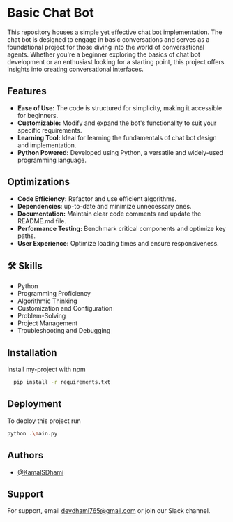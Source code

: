 
# Basic Chat Bot

This repository houses a simple yet effective chat bot implementation. The chat bot is designed to engage in basic conversations and serves as a foundational project for those diving into the world of conversational agents. Whether you're a beginner exploring the basics of chat bot development or an enthusiast looking for a starting point, this project offers insights into creating conversational interfaces.


## Features

- **Ease of Use:** The code is structured for simplicity, making it accessible for beginners.
- **Customizable:** Modify and expand the bot's functionality to suit your specific requirements.
- **Learning Tool:** Ideal for learning the fundamentals of chat bot design and implementation.
- **Python Powered:** Developed using Python, a versatile and widely-used programming language.


## Optimizations

- **Code Efficiency:** Refactor and use efficient algorithms.
- **Dependencies**: up-to-date and minimize unnecessary ones.
- **Documentation:** Maintain clear code comments and update the README.md file.
- **Performance Testing:** Benchmark critical components and optimize key paths.
- **User Experience:** Optimize loading times and ensure responsiveness.
## 🛠 Skills
- Python
- Programming Proficiency
- Algorithmic Thinking
- Customization and Configuration
- Problem-Solving
- Project Management
- Troubleshooting and Debugging

## Installation

Install my-project with npm

```bash
  pip install -r requirements.txt
```

## Deployment

To deploy this project run

```bash
python .\main.py
```


    
## Authors

- [@KamalSDhami](https://github.com/KamalSDhami/)


## Support

For support, email devdhami765@gmail.com or join our Slack channel.

